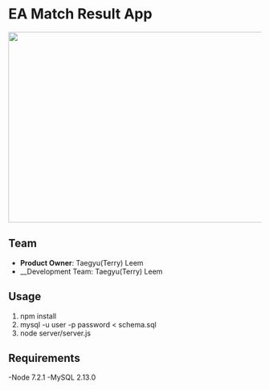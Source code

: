 # EA Match Result App


<img src="https://s3-us-west-1.amazonaws.com/taegyudocs/MainCover.png" width="680px" height="380">

## Team

  - __Product Owner__: Taegyu(Terry) Leem
  - __Development Team: Taegyu(Terry) Leem

## Usage

1. npm install
2. mysql -u user -p password < schema.sql 
3. node server/server.js

## Requirements

-Node 7.2.1
-MySQL 2.13.0
